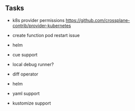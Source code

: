 ## Tasks

- k8s provider permissions
  https://github.com/crossplane-contrib/provider-kubernetes

- create function pod restart issue
- helm
- cue support
- local debug runner?
- diff operator
- helm
- yaml support
- kustomize support